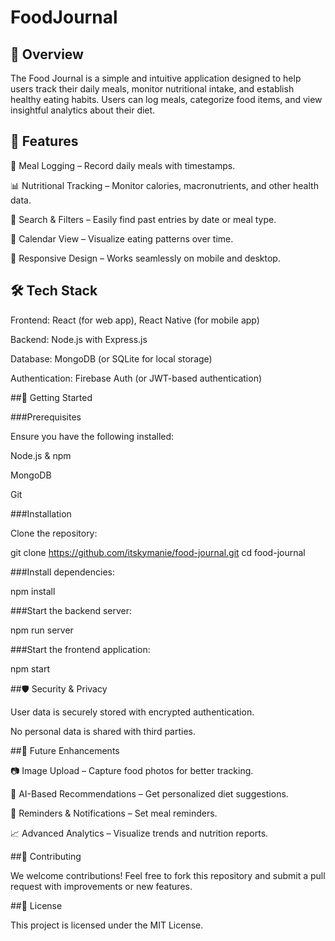 # FoodJournal

## 📌 Overview

The Food Journal is a simple and intuitive application designed to help users track their daily meals, monitor nutritional intake, and establish healthy eating habits. Users can log meals, categorize food items, and view insightful analytics about their diet.

## 🚀 Features

📝 Meal Logging – Record daily meals with timestamps.

📊 Nutritional Tracking – Monitor calories, macronutrients, and other health data.

🔎 Search & Filters – Easily find past entries by date or meal type.

📅 Calendar View – Visualize eating patterns over time.

📱 Responsive Design – Works seamlessly on mobile and desktop.

## 🛠️ Tech Stack

Frontend: React (for web app), React Native (for mobile app)

Backend: Node.js with Express.js

Database: MongoDB (or SQLite for local storage)

Authentication: Firebase Auth (or JWT-based authentication)

##🎯 Getting Started

###Prerequisites

Ensure you have the following installed:

Node.js & npm

MongoDB 

Git

###Installation

Clone the repository:

git clone https://github.com/itskymanie/food-journal.git
cd food-journal

###Install dependencies:

npm install

###Start the backend server:

npm run server

###Start the frontend application:

npm start

##🛡️ Security & Privacy

User data is securely stored with encrypted authentication.

No personal data is shared with third parties.

##🔮 Future Enhancements

📷 Image Upload – Capture food photos for better tracking.

🥗 AI-Based Recommendations – Get personalized diet suggestions.

🔔 Reminders & Notifications – Set meal reminders.

📈 Advanced Analytics – Visualize trends and nutrition reports.

##🤝 Contributing

We welcome contributions! Feel free to fork this repository and submit a pull request with improvements or new features.

##📜 License

This project is licensed under the MIT License.
